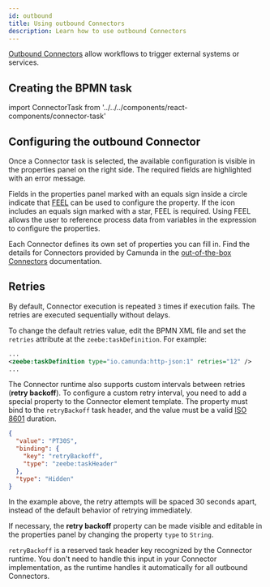 ```yaml
---
id: outbound
title: Using outbound Connectors
description: Learn how to use outbound Connectors
---
```


[Outbound Connectors](/components/connectors/connector-types.md#outbound-connectors) allow workflows to trigger external systems or services.

## Creating the BPMN task

import ConnectorTask from '../../../components/react-components/connector-task'

## Configuring the outbound Connector

Once a Connector task is selected, the available configuration is visible in the properties panel on the right side. The required fields are highlighted with an error message.

Fields in the properties panel marked with an equals sign inside a circle indicate that [FEEL](/components/modeler/feel/what-is-feel.md) can be used to configure the property. If the icon includes an equals sign marked with a star, FEEL is required. Using FEEL allows the user to reference process data from variables in the expression to configure the properties.

Each Connector defines its own set of properties you can fill in. Find the details for Connectors provided by Camunda in the [out-of-the-box Connectors](/components/connectors/out-of-the-box-connectors/available-connectors-overview.md) documentation.

## Retries

By default, Connector execution is repeated `3` times if execution fails. The retries are executed sequentially without delays.

To change the default retries value, edit the BPMN XML file and set the `retries` attribute at the `zeebe:taskDefinition`. For example:

```xml
...
<zeebe:taskDefinition type="io.camunda:http-json:1" retries="12" />
...
```

The Connector runtime also supports custom intervals between retries (**retry backoff**). To configure a custom retry interval, you need to add a special property to the Connector element template. The property must bind to the `retryBackoff` task header, and the value must be a valid [ISO 8601](https://en.wikipedia.org/wiki/ISO_8601#Durations) duration.

```json
{
  "value": "PT30S",
  "binding": {
    "key": "retryBackoff",
    "type": "zeebe:taskHeader"
  },
  "type": "Hidden"
}
```

In the example above, the retry attempts will be spaced 30 seconds apart, instead of the default behavior of retrying immediately.

If necessary, the **retry backoff** property can be made visible and editable in the properties panel by changing the property `type` to `String`.

`retryBackoff` is a reserved task header key recognized by the Connector runtime. You don't need to handle this input in your Connector implementation, as the runtime handles it automatically for all outbound Connectors.
